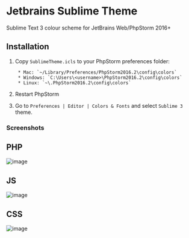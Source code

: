 # Jetbrains Sublime Theme
Sublime Text 3 colour scheme for JetBrains Web/PhpStorm 2016+

Installation
------------
1. Copy `SublimeTheme.icls` to your PhpStorm preferences folder:

        * Mac: `~/Library/Preferences/PhpStorm2016.2\config\colors`
        * Windows: `C:\Users\<username>\PhpStorm2016.2\config\colors`
        * Linux: `~\.PhpStorm2016.2\config\colors`
        
2. Restart PhpStorm

3. Go to `Preferences | Editor | Colors & Fonts` and select `Sublime 3` theme.

### Screenshots
## PHP
![image](https://pp.vk.me/c629630/v629630662/356af/yS3KKZIwL6c.jpg)

## JS
![image](https://pp.vk.me/c629630/v629630662/3569b/BzSMULBRElw.jpg)

## CSS
![image](https://pp.vk.me/c629630/v629630662/356a5/dqvLDPi3r6I.jpg)
